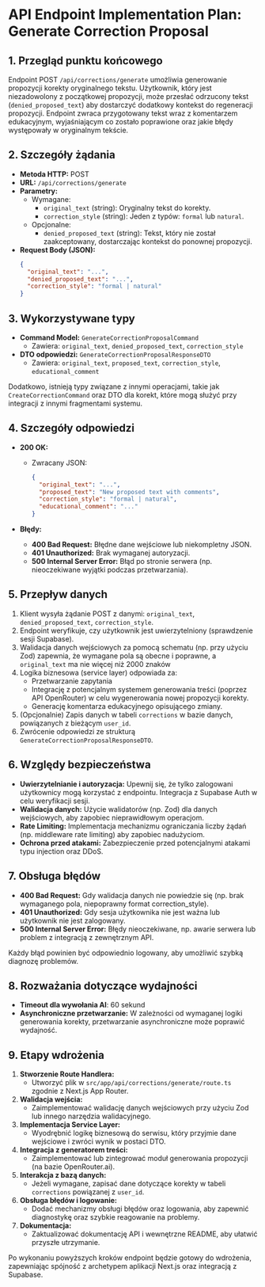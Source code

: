 # API Endpoint Implementation Plan: Generate Correction Proposal

## 1. Przegląd punktu końcowego

Endpoint POST `/api/corrections/generate` umożliwia generowanie propozycji korekty oryginalnego tekstu. Użytkownik, który jest niezadowolony z początkowej propozycji, może przesłać odrzucony tekst (`denied_proposed_text`) aby dostarczyć dodatkowy kontekst do regeneracji propozycji. Endpoint zwraca przygotowany tekst wraz z komentarzem edukacyjnym, wyjaśniającym co zostało poprawione oraz jakie błędy występowały w oryginalnym tekście.

## 2. Szczegóły żądania

- **Metoda HTTP:** POST
- **URL:** `/api/corrections/generate`
- **Parametry:**
  - Wymagane:
    - `original_text` (string): Oryginalny tekst do korekty.
    - `correction_style` (string): Jeden z typów: `formal` lub `natural`.
  - Opcjonalne:
    - `denied_proposed_text` (string): Tekst, który nie został zaakceptowany, dostarczając kontekst do ponownej propozycji.
- **Request Body (JSON):**
  ```json
  {
    "original_text": "...",
    "denied_proposed_text": "...",
    "correction_style": "formal | natural"
  }
  ```

## 3. Wykorzystywane typy

- **Command Model:** `GenerateCorrectionProposalCommand`
  - Zawiera: `original_text`, `denied_proposed_text`, `correction_style`
- **DTO odpowiedzi:** `GenerateCorrectionProposalResponseDTO`
  - Zawiera: `original_text`, `proposed_text`, `correction_style`, `educational_comment`

Dodatkowo, istnieją typy związane z innymi operacjami, takie jak `CreateCorrectionCommand` oraz DTO dla korekt, które mogą służyć przy integracji z innymi fragmentami systemu.

## 4. Szczegóły odpowiedzi

- **200 OK:**
  - Zwracany JSON:
    ```json
    {
      "original_text": "...",
      "proposed_text": "New proposed text with comments",
      "correction_style": "formal | natural",
      "educational_comment": "..."
    }
    ```

- **Błędy:**
  - **400 Bad Request:** Błędne dane wejściowe lub niekompletny JSON.
  - **401 Unauthorized:** Brak wymaganej autoryzacji.
  - **500 Internal Server Error:** Błąd po stronie serwera (np. nieoczekiwane wyjątki podczas przetwarzania). 

## 5. Przepływ danych

1. Klient wysyła żądanie POST z danymi: `original_text`, `denied_proposed_text`, `correction_style`.
2. Endpoint weryfikuje, czy użytkownik jest uwierzytelniony (sprawdzenie sesji Supabase).
3. Walidacja danych wejściowych za pomocą schematu (np. przy użyciu Zod) zapewnia, że wymagane pola są obecne i poprawne, a `original_text` ma nie więcej niż 2000 znaków
4. Logika biznesowa (service layer) odpowiada za:
   - Przetwarzanie zapytania
   - Integrację z potencjalnym systemem generowania treści (poprzez API OpenRouter) w celu wygenerowania nowej propozycji korekty.
   - Generację komentarza edukacyjnego opisującego zmiany.
5. (Opcjonalnie) Zapis danych w tabeli `corrections` w bazie danych, powiązanych z bieżącym `user_id`.
6. Zwrócenie odpowiedzi ze strukturą `GenerateCorrectionProposalResponseDTO`.

## 6. Względy bezpieczeństwa

- **Uwierzytelnianie i autoryzacja:** Upewnij się, że tylko zalogowani użytkownicy mogą korzystać z endpointu. Integracja z Supabase Auth w celu weryfikacji sesji.
- **Walidacja danych:** Użycie walidatorów (np. Zod) dla danych wejściowych, aby zapobiec nieprawidłowym operacjom.
- **Rate Limiting:** Implementacja mechanizmu ograniczania liczby żądań (np. middleware rate limiting) aby zapobiec nadużyciom.
- **Ochrona przed atakami:** Zabezpieczenie przed potencjalnymi atakami typu injection oraz DDoS.

## 7. Obsługa błędów

- **400 Bad Request:** Gdy walidacja danych nie powiedzie się (np. brak wymaganego pola, niepoprawny format correction_style).
- **401 Unauthorized:** Gdy sesja użytkownika nie jest ważna lub użytkownik nie jest zalogowany.
- **500 Internal Server Error:** Błędy nieoczekiwane, np. awarie serwera lub problem z integracją z zewnętrznym API.

Każdy błąd powinien być odpowiednio logowany, aby umożliwić szybką diagnozę problemów.

## 8. Rozważania dotyczące wydajności

- **Timeout dla wywołania AI**: 60 sekund
- **Asynchroniczne przetwarzanie:** W zależności od wymaganej logiki generowania korekty, przetwarzanie asynchroniczne może poprawić wydajność.

## 9. Etapy wdrożenia

1. **Stworzenie Route Handlera:** 
   - Utworzyć plik w `src/app/api/corrections/generate/route.ts` zgodnie z Next.js App Router.
2. **Walidacja wejścia:** 
   - Zaimplementować walidację danych wejściowych przy użyciu Zod lub innego narzędzia walidacyjnego.
3. **Implementacja Service Layer:** 
   - Wyodrębnić logikę biznesową do serwisu, który przyjmie dane wejściowe i zwróci wynik w postaci DTO.
4. **Integracja z generatorem treści:** 
   - Zaimplementować lub zintegrować moduł generowania propozycji (na bazie OpenRouter.ai).
5. **Interakcja z bazą danych:** 
   - Jeżeli wymagane, zapisać dane dotyczące korekty w tabeli `corrections` powiązanej z `user_id`.
6. **Obsługa błędów i logowanie:** 
   - Dodać mechanizmy obsługi błędów oraz logowania, aby zapewnić diagnostykę oraz szybkie reagowanie na problemy.
7. **Dokumentacja:** 
   - Zaktualizować dokumentację API i wewnętrzne README, aby ułatwić przyszłe utrzymanie.

Po wykonaniu powyższych kroków endpoint będzie gotowy do wdrożenia, zapewniając spójność z archetypem aplikacji Next.js oraz integracją z Supabase. 